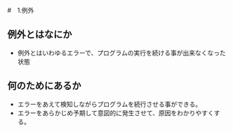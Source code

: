 #　1.例外

## 例外とはなにか
- 例外とはいわゆるエラーで、プログラムの実行を続ける事が出来なくなった状態
## 何のためにあるか
- エラーをあえて検知しながらプログラムを続行させる事ができる。
- エラーをあらかじめ予期して意図的に発生させて、原因をわかりやすくする。
